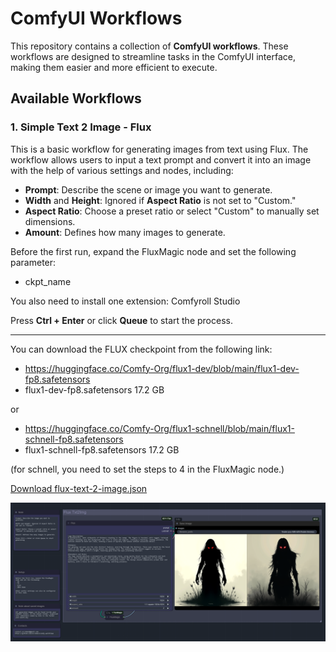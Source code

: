 # ComfyUI Workflows

This repository contains a collection of **ComfyUI workflows**. These workflows are designed to streamline tasks in the ComfyUI interface, making them easier and more efficient to execute.

## Available Workflows

### 1. **Simple Text 2 Image - Flux**

This is a basic workflow for generating images from text using Flux. The workflow allows users to input a text prompt and convert it into an image with the help of various settings and nodes, including:

- **Prompt**: Describe the scene or image you want to generate.
- **Width** and **Height**: Ignored if **Aspect Ratio** is not set to "Custom."
- **Aspect Ratio**: Choose a preset ratio or select "Custom" to manually set dimensions.
- **Amount**: Defines how many images to generate.

Before the first run, expand the FluxMagic node and set the following parameter:
- ckpt_name

You also need to install one extension: Comfyroll Studio

Press **Ctrl + Enter** or click **Queue** to start the process.

---
You can download the FLUX checkpoint from the following link:
- https://huggingface.co/Comfy-Org/flux1-dev/blob/main/flux1-dev-fp8.safetensors
- flux1-dev-fp8.safetensors 17.2 GB

or

- https://huggingface.co/Comfy-Org/flux1-schnell/blob/main/flux1-schnell-fp8.safetensors
- flux1-schnell-fp8.safetensors 17.2 GB

(for schnell, you need to set the steps to 4 in the FluxMagic node.)

[Download flux-text-2-image.json](./flux-text-2-image.json)

![Flux Text-to-Image Workflow](static/flux-t2i.png)
